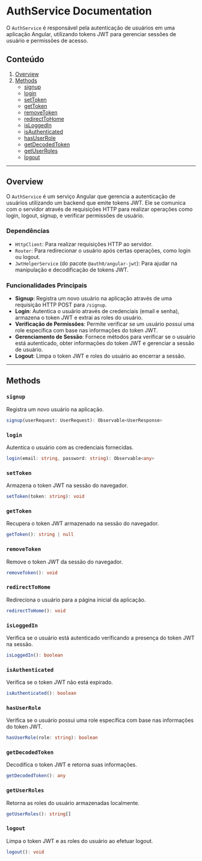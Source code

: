 # AuthService Documentation

O `AuthService` é responsável pela autenticação de usuários em uma aplicação Angular, utilizando tokens JWT para gerenciar sessões de usuário e permissões de acesso.

## Conteúdo

1. [Overview](#overview)
2. [Methods](#methods)
   - [signup](#signup)
   - [login](#login)
   - [setToken](#settoken)
   - [getToken](#gettoken)
   - [removeToken](#removetoken)
   - [redirectToHome](#redirecttohome)
   - [isLoggedIn](#isloggedin)
   - [isAuthenticated](#isauthenticated)
   - [hasUserRole](#hasuserrole)
   - [getDecodedToken](#getdecodedtoken)
   - [getUserRoles](#getuserroles)
   - [logout](#logout)

---

## Overview

O `AuthService` é um serviço Angular que gerencia a autenticação de usuários utilizando um backend que emite tokens JWT. Ele se comunica com o servidor através de requisições HTTP para realizar operações como login, logout, signup, e verificar permissões de usuário.

### Dependências

- `HttpClient`: Para realizar requisições HTTP ao servidor.
- `Router`: Para redirecionar o usuário após certas operações, como login ou logout.
- `JwtHelperService` (do pacote `@auth0/angular-jwt`): Para ajudar na manipulação e decodificação de tokens JWT.

### Funcionalidades Principais

- **Signup**: Registra um novo usuário na aplicação através de uma requisição HTTP POST para `/signup`.
- **Login**: Autentica o usuário através de credenciais (email e senha), armazena o token JWT e extrai as roles do usuário.
- **Verificação de Permissões**: Permite verificar se um usuário possui uma role específica com base nas informações do token JWT.
- **Gerenciamento de Sessão**: Fornece métodos para verificar se o usuário está autenticado, obter informações do token JWT e gerenciar a sessão de usuário.
- **Logout**: Limpa o token JWT e roles do usuário ao encerrar a sessão.

---

## Methods

### `signup`

Registra um novo usuário na aplicação.

```typescript
signup(userRequest: UserRequest): Observable<UserResponse>
```

### `login`

Autentica o usuário com as credenciais fornecidas.

```typescript
login(email: string, password: string): Observable<any>
```

### `setToken`

Armazena o token JWT na sessão do navegador.

```typescript
setToken(token: string): void
```

### `getToken`

Recupera o token JWT armazenado na sessão do navegador.

```typescript
getToken(): string | null
```

### `removeToken`

Remove o token JWT da sessão do navegador.

```typescript
removeToken(): void
```

### `redirectToHome`

Redireciona o usuário para a página inicial da aplicação.

```typescript
redirectToHome(): void
```

### `isLoggedIn`

Verifica se o usuário está autenticado verificando a presença do token JWT na sessão.

```typescript
isLoggedIn(): boolean
```

### `isAuthenticated`

Verifica se o token JWT não está expirado.

```typescript
isAuthenticated(): boolean
```

### `hasUserRole`

Verifica se o usuário possui uma role específica com base nas informações do token JWT.

```typescript
hasUserRole(role: string): boolean
```

### `getDecodedToken`

Decodifica o token JWT e retorna suas informações.

```typescript
getDecodedToken(): any
```

### `getUserRoles`

Retorna as roles do usuário armazenadas localmente.

```typescript
getUserRoles(): string[]
```

### `logout`

Limpa o token JWT e as roles do usuário ao efetuar logout.

```typescript
logout(): void
```
